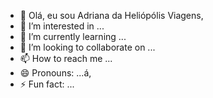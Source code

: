- 👋 Olá, eu sou Adriana da Heliópólis Viagens, 
- 👀 I’m interested in ...
- 🌱 I’m currently learning ...
- 💞️ I’m looking to collaborate on ...
- 📫 How to reach me ...
- 😄 Pronouns: ...á,
- ⚡ Fun fact: ...

<!---
Heliopolisviagens/Heliopolisviagens is a ✨ special ✨ repository because its `README.md` (this file) appears on your GitHub profile.
You can click the Preview link to take a look at your changes.
--->
